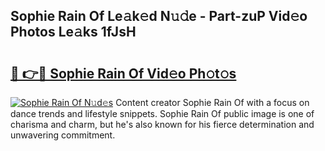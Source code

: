 ## Sophie Rain Of Le𝚊k𝚎d N𝚞𝚍e - Part-zuP Vid𝚎o Photos Le𝚊ks 1fJsH

# <h2><a href="http://fbbpqi7.evod.top/?m=Sophie+Rain+Of">🔗 👉🔴 Sophie Rain Of Vid𝚎o Ph𝚘t𝚘s</a></h2>

[![Sophie Rain Of N𝚞d𝚎s](https://i.imgur.com/8V9OHl7.gif)](http://fbbpqi7.evod.top/?m=Sophie+Rain+Of)
Content creator Sophie Rain Of with a focus on dance trends and lifestyle snippets. Sophie Rain Of public image is one of charisma and charm, but he's also known for his fierce determination and unwavering commitment. 
